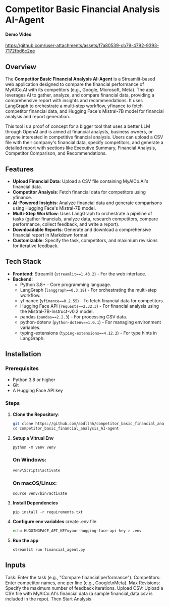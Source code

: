 # Competitor Basic Financial Analysis AI-Agent

#### Demo Video
https://github.com/user-attachments/assets/f7a80539-cb79-4792-9393-7172fbd6c2ee

## Overview

The **Competitor Basic Financial Analysis AI-Agent** is a Streamlit-based web application designed to compare the financial performance of MyAICo.AI with its competitors (e.g., Google, Microsoft, Meta). The app leverages AI to gather, analyze, and compare financial data, providing a comprehensive report with insights and recommendations. It uses LangGraph to orchestrate a multi-step workflow, yfinance to fetch competitor financial data, and Hugging Face's Mistral-7B model for financial analysis and report generation.

This tool is a proof of concept for a bigger tool that uses a better LLM through OpenAI and is aimed at financial analysts, business owners, or anyone interested in competitive financial analysis. Users can upload a CSV file with their company's financial data, specify competitors, and generate a detailed report with sections like Executive Summary, Financial Analysis, Competitor Comparison, and Recommendations.

## Features

- **Upload Financial Data**: Upload a CSV file containing MyAICo.AI's financial data.
- **Competitor Analysis**: Fetch financial data for competitors using yfinance.
- **AI-Powered Insights**: Analyze financial data and generate comparisons using Hugging Face's Mistral-7B model.
- **Multi-Step Workflow**: Uses LangGraph to orchestrate a pipeline of tasks (gather financials, analyze data, research competitors, compare performance, collect feedback, and write a report).
- **Downloadable Reports**: Generate and download a comprehensive financial report in Markdown format.
- **Customizable**: Specify the task, competitors, and maximum revisions for iterative feedback.

## Tech Stack

- **Frontend**: Streamlit (`streamlit==1.43.2`) - For the web interface.
- **Backend**:
  - Python 3.8+ - Core programming language.
  - LangGraph (`langgraph==0.3.18`) - For orchestrating the multi-step workflow.
  - yfinance (`yfinance==0.2.55`) - To fetch financial data for competitors.
  - Hugging Face API (`requests==2.32.3`) - For financial analysis using the Mistral-7B-Instruct-v0.2 model.
  - pandas (`pandas==2.2.3`) - For processing CSV data.
  - python-dotenv (`python-dotenv==1.0.1`) - For managing environment variables.
  - typing-extensions (`typing-extensions==4.12.2`) - For type hints in LangGraph.

## Installation

### Prerequisites
- Python 3.8 or higher
- Git
- A Hugging Face API key

### Steps
1. **Clone the Repository**:
   ```bash
   git clone https://github.com/abdllhh/competitor_basic_financial_analysis_AI-agent.git
   cd competitor_basic_financial_analysis_AI-agent

2. **Setup a Vitrual Env**
   ```
   python -m venv venv
   ```
   ### On Windows:
   ```
   venv\Scripts\activate
   ```
   ### On macOS/Linux:
   ```
   source venv/bin/activate
   
4. **Install Dependencies**
   ```
   pip install -r requirements.txt

5. **Configure env variables**
   create  .env file
   ```bash
   echo HUGGINGFACE_API_KEY=your-hugging-face-api-key > .env

6. **Run the app**
   ```
   streamlit run financial_agent.py

## Inputs
Task: Enter the task (e.g., "Compare financial performance").
Competitors: Enter competitor names, one per line (e.g., Google\nMeta).
Max Revisions: Specify the maximum number of feedback iterations.
Upload CSV: Upload a CSV file with MyAICo.AI's financial data (a sample financial_data.csv is included in the repo).
Then Start Analysis

